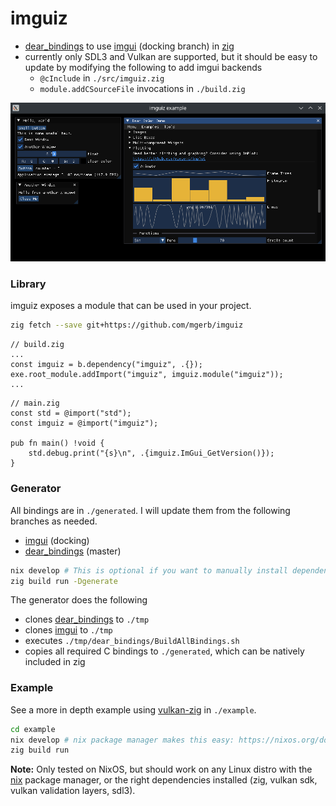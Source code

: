 # imguiz

- [dear_bindings](https://github.com/dearimgui/dear_bindings) to use [imgui](https://github.com/ocornut/imgui) (docking branch) in [zig](https://ziglang.org/)
- currently only SDL3 and Vulkan are supported, but it should be easy to update by modifying the following to add imgui backends
  - `@cInclude` in `./src/imguiz.zig`
  - `module.addCSourceFile` invocations in `./build.zig`

![screenshot](./screenshots/1.png)

### Library

imguiz exposes a module that can be used in your project.

```sh
zig fetch --save git+https://github.com/mgerb/imguiz
```

```zig
// build.zig
...
const imguiz = b.dependency("imguiz", .{});
exe.root_module.addImport("imguiz", imguiz.module("imguiz"));
...
```

```zig
// main.zig
const std = @import("std");
const imguiz = @import("imguiz");

pub fn main() !void {
    std.debug.print("{s}\n", .{imguiz.ImGui_GetVersion()});
}
```

### Generator

All bindings are in `./generated`. I will update them from the following branches as needed.

- [imgui](https://github.com/ocornut/imgui) (docking)
- [dear_bindings](https://github.com/dearimgui/dear_bindings) (master)

```sh
nix develop # This is optional if you want to manually install dependencies (zig, python>=3.12, python ply package)
zig build run -Dgenerate
```

The generator does the following

- clones [dear_bindings](https://github.com/dearimgui/dear_bindings) to `./tmp`
- clones [imgui](https://github.com/ocornut/imgui) to `./tmp`
- executes `./tmp/dear_bindings/BuildAllBindings.sh`
- copies all required C bindings to `./generated`, which can be natively included in zig

### Example

See a more in depth example using [vulkan-zig](https://github.com/Snektron/vulkan-zig) in `./example`.

```sh
cd example
nix develop # nix package manager makes this easy: https://nixos.org/download/
zig build run
```

**Note:** Only tested on NixOS, but should work on any Linux distro with the [nix](https://nixos.org/download/)
package manager, or the right dependencies installed (zig, vulkan sdk, vulkan validation layers, sdl3).
